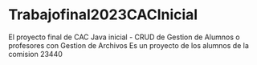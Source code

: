 # Trabajofinal2023CACInicial
El proyecto final de CAC Java inicial - CRUD  de Gestion de Alumnos o profesores con Gestion de Archivos
Es un proyecto de los alumnos de la comision 23440
